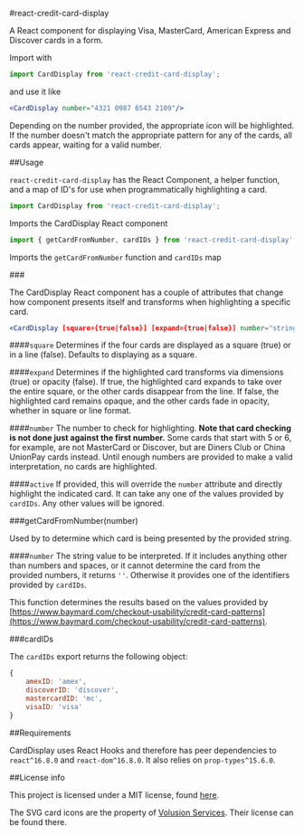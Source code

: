 #react-credit-card-display

A React component for displaying Visa, MasterCard, American Express and Discover cards in a form.

Import with

```js
import CardDisplay from 'react-credit-card-display';
```

and use it like

```jsx
<CardDisplay number="4321 0987 6543 2109"/>
```

Depending on the number provided, the appropriate icon will be highlighted. If the number doesn't match the appropriate pattern for any of the cards, all cards appear, waiting for a valid number.

##Usage

`react-credit-card-display` has the React Component, a helper function, and a map of ID's for use when programmatically highlighting a card.

```js
import CardDisplay from 'react-credit-card-display';
```
Imports the CardDisplay React component


```js
import { getCardFromNumber, cardIDs } from 'react-credit-card-display';
```
Imports the `getCardFromNumber` function and `cardIDs` map

###<CardDisplay/>

The CardDisplay React component has a couple of attributes that change how component presents itself and transforms when highlighting a specific card.

```jsx
<CardDisplay [square={true|false}] [expand={true|false}] number="string" active="amex|discover|mc|visa" />
```

####`square`
Determines if the four cards are displayed as a square (true) or in a line (false). Defaults to displaying as a square.

####`expand`
Determines if the highlighted card transforms via dimensions (true) or opacity (false). If true, the highlighted card expands to take over the entire square, or the other cards disappear from the line. If false, the highlighted card remains opaque, and the other cards fade in opacity, whether in square or line format.

####`number`
The number to check for highlighting. __Note that card checking is not done just against the first number.__ Some cards that start with 5 or 6, for example, are not MasterCard or Discover, but are Diners Club or China UnionPay cards instead. Until enough numbers are provided to make a valid interpretation, no cards are highlighted.

####`active`
If provided, this will override the `number` attribute and directly highlight the indicated card. It can take any one of the values provided by `cardIDs`. Any other values will be ignored.

###getCardFromNumber(number)

Used by <CardDisplay/> to determine which card is being presented by the provided string.

####`number`
The string value to be interpreted. If it includes anything other than numbers and spaces, or it cannot determine the card from the provided numbers, it returns `''`. Otherwise it provides one of the identifiers provided by `cardIDs`.

This function determines the results based on the values provided by [https://www.baymard.com/checkout-usability/credit-card-patterns](https://www.baymard.com/checkout-usability/credit-card-patterns).

###cardIDs

The `cardIDs` export returns the following object:

```js
{
	amexID: 'amex',
	discoverID: 'discover',
	mastercardID: 'mc',
	visaID: 'visa'
}
```

##Requirements

CardDisplay uses React Hooks and therefore has peer dependencies to `react^16.8.0` and `react-dom^16.8.0`. It also relies on `prop-types^15.6.0`.

##License info

This project is licensed under a MIT license, found [here](./LICENSE.md).

The SVG card icons are the property of [Volusion Services](https://codepen.io/volusion/pen/ogqWoj). Their license can be found there. 